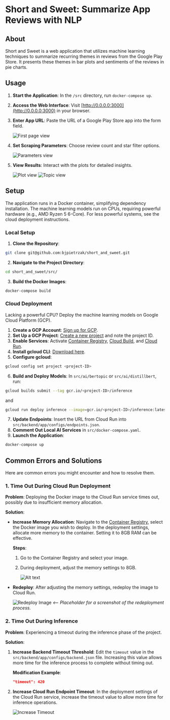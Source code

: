 # Short and Sweet: Summarize App Reviews with NLP

## About

Short and Sweet is a web application that utilizes machine learning techniques to summarize recurring themes in reviews from the Google Play Store. It presents these themes in bar plots and sentiments of the reviews in pie charts.

## Usage

1. **Start the Application**: In the `/src` directory, run `docker-compose up`.

2. **Access the Web Interface**: Visit [http://0.0.0.0:3000](http://0.0.0.0:3000) in your browser.

3. **Enter App URL**: Paste the URL of a Google Play Store app into the form field.

   ![First page view](images/first_page.png)

4. **Set Scraping Parameters**: Choose review count and star filter options.

   ![Parameters view](images/parameters.png)

5. **View Results**: Interact with the plots for detailed insights.

   ![Plot view](images/plot_view.png)
   ![Topic view](images/topic_view.png)

## Setup

The application runs in a Docker container, simplifying dependency installation. The machine learning models run on CPUs, requiring powerful hardware (e.g., AMD Ryzen 5 6-Core). For less powerful systems, see the cloud deployment instructions.

### Local Setup

1. **Clone the Repository**:

```sh
git clone git@github.com:bjpietrzak/short_and_sweet.git
```
2. **Navigate to the Project Directory**:
```sh
cd short_and_sweet/src/
```
3. **Build the Docker Images**:
```sh
docker-compose build
```
### Cloud Deployment

Lacking a powerful CPU? Deploy the machine learning models on Google Cloud Platform (GCP).

1. **Create a GCP Account**: [Sign up for GCP](https://cloud.google.com/gcp).
2. **Set Up a GCP Project**: [Create a new project](https://console.cloud.google.com/projectcreate) and note the project ID.
3. **Enable Services**: Activate [Container Registry](https://console.cloud.google.com/marketplace/product/google-cloud-platform/container-registry), [Cloud Build](https://cloud.google.com/build), and [Cloud Run](https://cloud.google.com/run).
4. **Install gcloud CLI**: [Download here](https://cloud.google.com/sdk/docs/install).
5. **Configure gcloud**:
```sh
gcloud config set project <project-ID>
```
6. **Build and Deploy Models**: In `src/ai/bertopic` or `src/ai/distillbert`, run:
```sh
gcloud builds submit --tag gcr.io/<project-ID>/inference
```
and
```sh
gcloud run deploy inference --image=gcr.io/<project-ID>/inference:latest --execution-environment=gen2 --region=<region> --project=<project-ID> && gcloud run services update-traffic inference --to-latest
```
7. **Update Endpoints**: Insert the URL from Cloud Run into `src/backend/app/configs/endpoints.json`.
8. **Comment Out Local AI Services** in `src/docker-compose.yaml`.
9. **Launch the Application**:
```sh
docker-compose up
```
## Common Errors and Solutions

Here are common errors you might encounter and how to resolve them.

### 1. Time Out During Cloud Run Deployment

**Problem**: Deploying the Docker image to the Cloud Run service times out, possibly due to insufficient memory allocation.

**Solution**:
- **Increase Memory Allocation**: Navigate to the [Container Registry](https://console.cloud.google.com/gcr/images/), select the Docker image you wish to deploy. In the deployment settings, allocate more memory to the container. Setting it to 8GB RAM can be effective.

  **Steps**:
  1. Go to the Container Registry and select your image.
  2. During deployment, adjust the memory settings to 8GB.
  
        ![Alt text](images/memory_issue.png)

- **Redeploy**: After adjusting the memory settings, redeploy the image to Cloud Run.

  ![Redeploy Image](images/redeploy_image.png) *<-- Placeholder for a screenshot of the redeployment process.*

### 2. Time Out During Inference

**Problem**: Experiencing a timeout during the inference phase of the project.

**Solution**:
1. **Increase Backend Timeout Threshold**: Edit the `timeout` value in the `src/backend/app/configs/backend.json` file. Increasing this value allows more time for the inference process to complete without timing out.

    **Modification Example**:
    ```json
    "timeout": 420
    ```
2. **Increase Cloud Run Endpoint Timeout**: In the deployment settings of the Cloud Run service, increase the timeout value to allow more time for inference operations.

    ![Increase Timeout](images/time_out_issue.png)